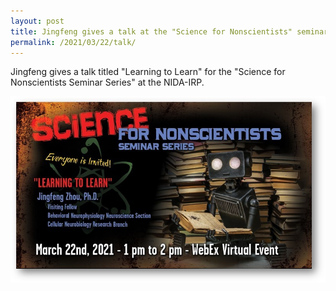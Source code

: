 ```yaml
---
layout: post
title: Jingfeng gives a talk at the "Science for Nonscientists" seminar
permalink: /2021/03/22/talk/
---
```


Jingfeng gives a talk titled "Learning to Learn" for the "Science for Nonscientists Seminar Series" at the NIDA-IRP.

<p align="center">
  <img width="600" src="/news/science_for_nonscientists.jpg">
</p>
